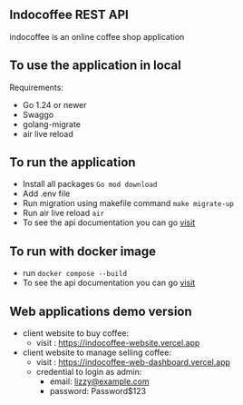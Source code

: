 ## Indocoffee REST API 
indocoffee is an online coffee shop application

## To use the application in local
Requirements: 
  - Go 1.24 or newer
  - Swaggo
  - golang-migrate
  - air live reload 

## To run the application
 - Install all packages
   ``` Go mod download ```
 - Add .env file
 - Run migration using makefile command
   ``` make migrate-up ```
 - Run air live reload
  ``` air ```
- To see the api documentation you can go [visit](http://localhost:8080/v1/swagger/index.html)

## To run with docker image
 - run ```docker compose --build```
 - To see the api documentation you can go [visit](http://localhost:8080/v1/swagger/index.html)

## Web applications demo version
 - client website to buy coffee:
   - visit : https://indocoffee-website.vercel.app 
 - client website to manage selling coffee:
    - visit : https://indocoffee-web-dashboard.vercel.app
     - credential to login as admin:
        - email: lizzy@example.com
        - password: Password$123


